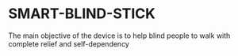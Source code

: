 # SMART-BLIND-STICK
The main objective of the device is to help blind people to walk with complete relief and self-dependency
